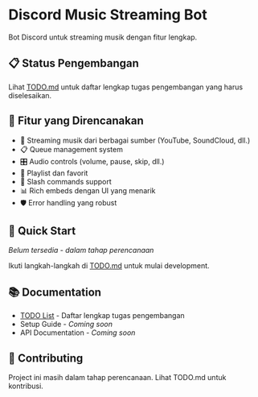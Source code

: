 # Discord Music Streaming Bot

Bot Discord untuk streaming musik dengan fitur lengkap.

## 📋 Status Pengembangan

Lihat [TODO.md](./TODO.md) untuk daftar lengkap tugas pengembangan yang harus diselesaikan.

## 🎯 Fitur yang Direncanakan

- 🎵 Streaming musik dari berbagai sumber (YouTube, SoundCloud, dll.)
- 📋 Queue management system
- 🎛️ Audio controls (volume, pause, skip, dll.)
- 💾 Playlist dan favorit
- 🤖 Slash commands support
- 📊 Rich embeds dengan UI yang menarik
- 🛡️ Error handling yang robust

## 🚀 Quick Start

*Belum tersedia - dalam tahap perencanaan*

Ikuti langkah-langkah di [TODO.md](./TODO.md) untuk mulai development.

## 📚 Documentation

- [TODO List](./TODO.md) - Daftar lengkap tugas pengembangan
- Setup Guide - *Coming soon*
- API Documentation - *Coming soon*

## 🤝 Contributing

Project ini masih dalam tahap perencanaan. Lihat TODO.md untuk kontribusi.